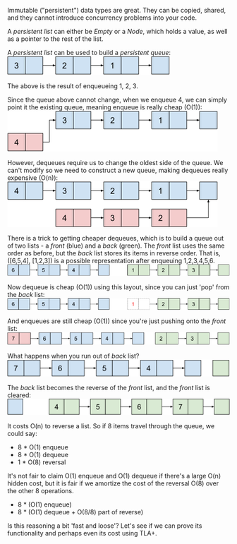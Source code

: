 Immutable ("persistent") data types are great.  They can be copied, shared, and they cannot introduce concurrency problems into your code.

A _persistent list_ can either be _Empty_ or a _Node_, which holds a value, as well as a pointer to the rest of the list.

A _persistent list_ can be used to build a _persistent queue_:\
![queue](https://github.com/MiradoConsulting/tla-workshop/blob/main/images/queue.png)

The above is the result of enqueueing 1, 2, 3.

Since the queue above cannot change, when we enqueue 4, we can simply point it the existing queue, meaning enqueue is really cheap (O(1)):\
![queue](https://github.com/MiradoConsulting/tla-workshop/blob/main/images/cheap-enqueue.png)

However, dequeues require us to change the oldest side of the queue.  We can't modify so we need to construct a new queue, making dequeues really expensive (O(n)):\
![queue](https://github.com/MiradoConsulting/tla-workshop/blob/main/images/expensive-dequeue.png)

There is a trick to getting cheaper dequeues, which is to build a queue out of two lists - a _front_ (blue) and a _back_ (green).  The _front_ list uses the same order as before, but the _back_ list stores its items in reverse order.  That is, ([6,5,4], [1,2,3]) is a possible representation after enqueuing 1,2,3,4,5,6.\
![queue](https://github.com/MiradoConsulting/tla-workshop/blob/main/images/two-lists.png)

Now dequeue is cheap (O(1)) using this layout, since you can just 'pop' from the _back_ list:\
![queue](https://github.com/MiradoConsulting/tla-workshop/blob/main/images/cheap-dequeue.png)

And enqueues are still cheap (O(1)) since you're just pushing onto the _front_ list:\
![queue](https://github.com/MiradoConsulting/tla-workshop/blob/main/images/cheap-enqueue-2.png)

What happens when you run out of _back_ list?
![queue](https://github.com/MiradoConsulting/tla-workshop/blob/main/images/empty-back.png)

The _back_ list becomes the reverse of the _front_ list, and the _front_ list is cleared:\
![queue](https://github.com/MiradoConsulting/tla-workshop/blob/main/images/reversed-back.png)

It costs O(n) to reverse a list.  So if 8 items travel through the queue, we could say:
* 8 * O(1) enqueue
* 8 * O(1) dequeue
* 1 * O(8) reversal

It's not fair to claim O(1) enqueue and O(1) dequeue if there's a large O(n) hidden cost, but it is fair if we amortize the cost of the reversal O(8) over the other 8 operations.
* 8 * (O(1) enqueue)
* 8 * (O(1) dequeue + O(8/8) part of reverse)

Is this reasoning a bit 'fast and loose'?  Let's see if we can prove its functionality and perhaps even its cost using TLA+.
